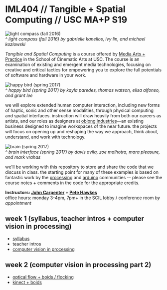 # IML404 // Tangible + Spatial Computing // USC MA+P S19   

![light compass (fall 2016)](https://github.com/johnbcarpenter/USC_IML404_IMAGES/blob/master/images/light-compass-fall16.gif)  
_^ light compass (fall 2016) by gabrielle kanellos, ivy lin, and michael kozlowski_

_Tangible and Spatial Computing_ is a course offered by [Media Arts + Practice](https://cinema.usc.edu/imap/index.cfm) in the School of Cinematic Arts at USC.  The course is an examination of existing and emergent media technologies, focusing on creative and critical tactics for empowering you to explore the full potentials of software and hardware in your work.  
  
![happy bird (spring 2017)](https://github.com/johnbcarpenter/USC_IML404_IMAGES/blob/master/images/happy-bird-spring17.gif)  
_^ happy bird (spring 2017) by kayla paredes, thomas watson, elisa alfonso, and grant lee_  

we will explore extended human computer interaction, including new forms of haptic, sonic and other sense modalities, through physical computing and spatial interfaces. instruction will draw heavily from both our careers as artists, and our roles as designers at [oblong industries](http://www.oblong.com)—an existing business designed to imagine workspaces of the near future.  the projects will focus on opening up and reshaping the way we approach, think about, understand, and work with technology.  
  
![brain (spring 2017)](https://github.com/johnbcarpenter/USC_IML404_IMAGES/blob/master/images/brain-spring17.gif)  
_^ brain interface (spring 2017) by davis avila, zoe malhotra, mara pleasure, and mark vrahas_

we'll be working with this repository to store and share the code that we discuss in class. the starting point for many of these examples is based on fantastic work by the [processing](http://www.processing.org/) and [arduino](http://www.arduino.cc/) communities -- please see the course notes + comments in the code for the appropriate credits.  
  
**Instructors: [John Carpenter](http://johnbcarpenter.com) + [Pete Hawkes](https://vimeo.com/petehawkes)**  
office hours: monday 3-4pm, 7pm+ in the SCIL lobby / conference room _by appointment_  

## week 1 (syllabus, teacher intros + computer vision in processing)
- [syllabus](http://github.com/johnbcarpenter/USC_IML404/blob/master/PDF/IML404-MAP-SPRING2019.pdf) 
- teacher intros
- [computer vision in processing](https://github.com/johnbcarpenter/USC_IML404/tree/master/computer-vision.md)

## week 2 (computer vision in processing part 2)
- [optical flow + boids / flocking](https://github.com/johnbcarpenter/USC_IML404/tree/master/computer-vision.md)
- [kinect + boids](https://github.com/johnbcarpenter/USC_IML404/tree/master/computer-vision2.md)




